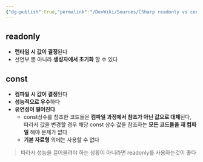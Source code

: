 ```yaml
---
{"dg-publish":true,"permalink":"/DevWiki/Sources/CSharp readonly vs const/","noteIcon":"","created":"2024-10-03T17:18:16.000+09:00","updated":"2025-07-19T22:58:36.954+09:00"}
---
```


## readonly
* **런타임 시 값이 결정**된다
* 선언부 뿐 아니라 **생성자에서 초기화** 할 수 있다

## const
* **컴파일 시 값이 결정**된다
* **성능적으로 우수**하다
* **유연성이 떨어진다**
	* const상수를 참조한 코드들은 **컴파일 과정에서 참조가 아닌 값으로 대체**된다, 따라서 값을 변경할 경우 해당 const 상수 값을 참조하는 **모든 코드들을 재 컴파일** 해야 문제가 없다
	* **기본 자료형** 외에는 사용할 수 없다

> 따라서 성능을 끌어올려야 하는 상황이 아니라면 readonly를 사용하는것이 좋다